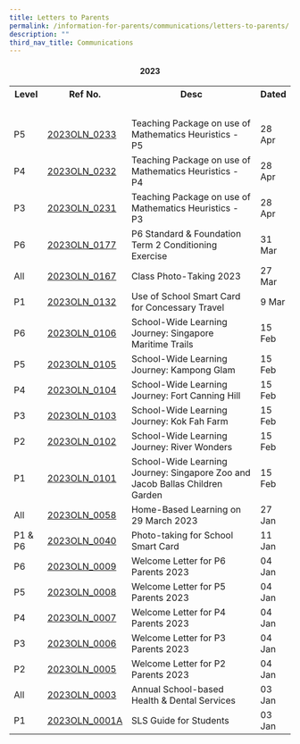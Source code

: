 ```yaml
---
title: Letters to Parents
permalink: /information-for-parents/communications/letters-to-parents/
description: ""
third_nav_title: Communications
---
```

<h4 style="text-align: center;"><strong>2023</strong></h4>
<table class="iveo_table ives_tab_1 ive_eobj_left">
<tbody>
<tr>
<th style="width:12%">Level</th>
<th style="width:25%">Ref No.</th>
<th style="width:50%">Desc</th>
<th>Dated</th>
</tr>
<tr>
<td>&nbsp;</td>
<td>&nbsp;</td>
<td>&nbsp;</td>
<td>&nbsp;</td>
</tr>
<tr>
<td>P5</td>
<td><a href="/files/PGLetters/2023oln_0233 - p5 parents_online teaching videos (2).pdf" rel="noopener">2023OLN_0233</a></td>
<td>Teaching Package on use of Mathematics Heuristics - P5</td>
<td>28 Apr</td>
</tr>
<tr>
<td>P4</td>
<td><a href="/files/PGLetters/2023oln_0232 - p4 parents_online teaching videos (4).pdf" rel="noopener">2023OLN_0232</a></td>
<td>Teaching Package on use of Mathematics Heuristics - P4</td>
<td>28 Apr</td>
</tr>
	<tr>
<td>P3</td>
<td><a href="/files/PGLetters/2023oln_0231 - p3 parents_online teaching videos (6).pdf" rel="noopener">2023OLN_0231</a></td>
<td>Teaching Package on use of Mathematics Heuristics - P3</td>
<td>28 Apr</td>
</tr>
<tr>
<td>P6</td>
<td><a href="/files/PGLetters/2023oln_0177 - term 2 p6 assessment letter for parents 2023.pdf" rel="noopener">2023OLN_0177</a></td>
<td>P6 Standard &amp; Foundation Term 2 Conditioning Exercise</td>
<td>31 Mar</td>
</tr>
<tr>
<td>All</td>
<td><a href="/files/PGLetters/2023OLN_0167 - Class Photo-Taking 2023 (2).pdf" rel="noopener">2023OLN_0167</a></td>
<td>Class Photo-Taking 2023</td>
<td>27 Mar</td>
</tr>
<tr>
<td>P1</td>
<td><a href="/files/PGLetters/2023OLN_0132 - Use of Sch Smart Card for Concessionary Travel (P1) (2).pdf" rel="noopener">2023OLN_0132</a></td>
<td>Use of School Smart Card for Concessary Travel</td>
<td>9 Mar</td>
</tr>
<tr>
<td>P6</td>
<td><a href="/files/PGLetters/2023OLN_0106 - SWLJ - Primary 6 Singapore Maritime Trails.pdf" rel="noopener">2023OLN_0106</a></td>
<td>School-Wide Learning Journey: Singapore Maritime Trails</td>
<td>15 Feb</td>
</tr>
<tr>
<td>P5</td>
<td><a href="/files/PGLetters/2023OLN_0105 - SWLJ - Primary 5 Kampong Glam.pdf" rel="noopener">2023OLN_0105</a></td>
<td>School-Wide Learning Journey: Kampong Glam</td>
<td>15 Feb</td>
</tr>
<tr>
<td>P4</td>
<td><a href="/files/PGLetters/2023OLN_0104 - SWLJ - Primary 4 Fort Canning Hill.pdf" rel="noopener">2023OLN_0104</a></td>
<td>School-Wide Learning Journey: Fort Canning Hill</td>
<td>15 Feb</td>
</tr>
<tr>
<td>P3</td>
<td><a href="/files/PGLetters/2023OLN_0103 - SWLJ - Primary 3 Kok Fah Farm.pdf" rel="noopener">2023OLN_0103</a></td>
<td>School-Wide Learning Journey: Kok Fah Farm</td>
<td>15 Feb</td>
</tr>
<tr>
<td>P2</td>
<td><a href="/files/PGLetters/2023OLN_0102 - SWLJ - Primary 2 River Wonders (1).pdf" rel="noopener">2023OLN_0102</a></td>
<td>School-Wide Learning Journey: River Wonders</td>
<td>15 Feb</td>
</tr>	
<tr>
<td>P1</td>
<td><a href="/files/PGLetters/2023OLN_0101 - SWLJ - P1 The Singapore Zoo and JBCG (2).pdf" rel="noopener">2023OLN_0101</a></td>
<td>School-Wide Learning Journey: Singapore Zoo and Jacob Ballas Children Garden</td>
<td>15 Feb</td>
</tr>	
<tr>
<td>All</td>
<td><a href="/files/PGLetters/2023OLN_0058 - HBL 2023 on 29 March 2023.pdf" rel="noopener">2023OLN_0058</a></td>
<td>Home-Based Learning on 29 March 2023</td>
<td>27 Jan</td>
</tr>	
<tr>
<td>P1 &amp; P6</td>
<td><a href="/files/PGLetters/2023OLN_0040 - Photo-taking for School Smart Card.pdf" rel="noopener">2023OLN_0040</a></td>
<td>Photo-taking for School Smart Card</td>
<td>11 Jan</td>
</tr>	
	<tr>
<td>P6</td>
<td><a href="/files/PGLetters/2023OLN_0009 - Welcome Letter for P6 Parents 2023.pdf" rel="noopener">2023OLN_0009</a></td>
<td>Welcome Letter for P6 Parents 2023</td>
<td>04 Jan</td>
</tr>
<tr>
<td>P5</td>
<td><a href="/files/PGLetters/2023OLN_0008 - Welcome Letter for P5 Parents 2023.pdf" rel="noopener">2023OLN_0008</a></td>
<td>Welcome Letter for P5 Parents 2023</td>
<td>04 Jan</td>
</tr>
	<tr>
<td>P4</td>
<td><a href="/files/PGLetters/2023OLN_0007 - Welcome Letter for P4 Parents 2023.pdf" rel="noopener">2023OLN_0007</a></td>
<td>Welcome Letter for P4 Parents 2023</td>
<td>04 Jan</td>
</tr>
<tr>
<td>P3</td>
<td><a href="/files/PGLetters/2023OLN_0006 - Welcome Letter for P3 Parents 2023.pdf" rel="noopener">2023OLN_0006</a></td>
<td>Welcome Letter for P3 Parents 2023</td>
<td>04 Jan</td>
</tr>
<tr>
<td>P2</td>
<td><a href="/files/PGLetters/2023OLN_0005 - Welcome Letter for P2 Parents 2023.pdf" rel="noopener">2023OLN_0005</a></td>
<td>Welcome Letter for P2 Parents 2023</td>
<td>04 Jan</td>
</tr>
<tr>
<td>All</td>
<td><a href="/files/PGLetters/2023OLN_0003 - Annual School-based Health &amp; Dental Services.pdf" rel="noopener">2023OLN_0003</a></td>
<td>Annual School-based Health &amp; Dental Services</td>
<td>03 Jan</td>
</tr>
	<tr>
<td>P1</td>
<td><a href="/files/PGLetters/2023OLN_0001A - SLS ANNEX A &amp; B.pdf" rel="noopener">2023OLN_0001A</a></td>
<td>SLS Guide for Students</td>
<td>03 Jan</td>
</tr>
	</tbody>
	</table>